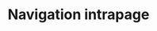 ---
title: Navigation intrapage
layout: "layouts/documentation.njk"
eleventyNavigation:
  key: pagenavigationFR
  title: Navigation intrapage  — à venir
  locale: fr
  parent: basicFR
  order: 3
  url: null
  hideMain: true
translationKey: "pagenavigation"
permalink: false
---